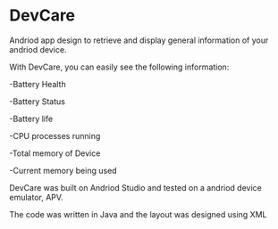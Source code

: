 # DevCare
Andriod app design to retrieve and display general information of your andriod device.

With DevCare, you can easily see the following information:

-Battery Health

-Battery Status

-Battery life

-CPU processes running

-Total memory of Device

-Current memory being used

DevCare was built on Andriod Studio and tested on a andriod device emulator, APV. 

The code was written in Java and the layout was designed using XML
